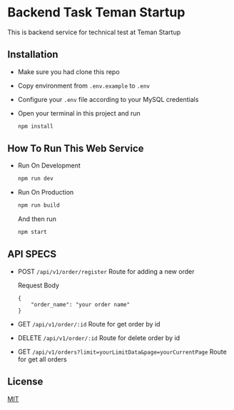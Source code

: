 # Backend Task Teman Startup

This is backend service for technical test at Teman Startup

## Installation 

- Make sure you had clone this repo
- Copy environment from `.env.example` to `.env`
- Configure your `.env` file according to your MySQL credentials
- Open your terminal in this project and run 

	```bash
	npm install
	```

## How To Run This Web Service

- Run On Development

	```bash
	npm run dev
	```

- Run On Production

	```bash
	npm run build
	```

	And then run

	```bash
	npm start
	```

## API SPECS

- POST `/api/v1/order/register` Route for adding a new order

	Request Body

	```
	{
		"order_name": "your order name"
	}
	```

- GET `/api/v1/order/:id` Route for get order by id

- DELETE `/api/v1/order/:id` Route for delete order by id

- GET `/api/v1/orders?limit=yourLimitData&page=yourCurrentPage` Route for get all orders

## License
[MIT](https://choosealicense.com/licenses/mit/)